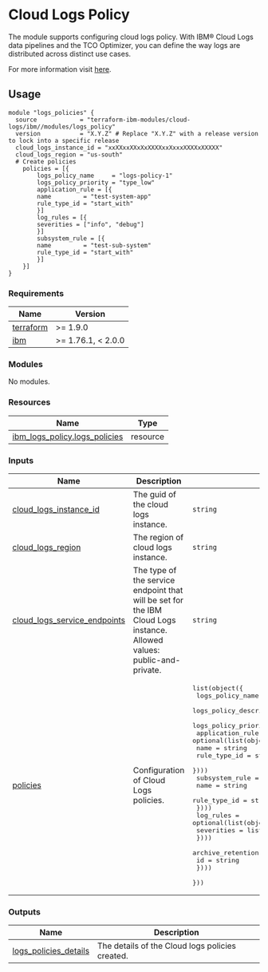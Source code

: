 # Cloud Logs Policy

The module supports configuring cloud logs policy. With IBM® Cloud Logs data pipelines and the TCO Optimizer, you can define the way logs are distributed across distinct use cases.

 For more information visit [here](https://cloud.ibm.com/docs/cloud-logs?topic=cloud-logs-tco-optimizer#tco-optimizer-create-policy).

## Usage

```hcl
module "logs_policies" {
  source            = "terraform-ibm-modules/cloud-logs/ibm//modules/logs_policy"
  version           = "X.Y.Z" # Replace "X.Y.Z" with a release version to lock into a specific release
  cloud_logs_instance_id = "xxXXxxXXxXxXXXXxxXxxxXXXXxXXXXX"
  cloud_logs_region = "us-south"
  # Create policies
    policies = [{
        logs_policy_name     = "logs-policy-1"
        logs_policy_priority = "type_low"
        application_rule = [{
        name         = "test-system-app"
        rule_type_id = "start_with"
        }]
        log_rules = [{
        severities = ["info", "debug"]
        }]
        subsystem_rule = [{
        name         = "test-sub-system"
        rule_type_id = "start_with"
        }]
    }]
}
```

<!-- BEGINNING OF PRE-COMMIT-TERRAFORM DOCS HOOK -->
### Requirements

| Name | Version |
|------|---------|
| <a name="requirement_terraform"></a> [terraform](#requirement\_terraform) | >= 1.9.0 |
| <a name="requirement_ibm"></a> [ibm](#requirement\_ibm) | >= 1.76.1, < 2.0.0 |

### Modules

No modules.

### Resources

| Name | Type |
|------|------|
| [ibm_logs_policy.logs_policies](https://registry.terraform.io/providers/IBM-Cloud/ibm/latest/docs/resources/logs_policy) | resource |

### Inputs

| Name | Description | Type | Default | Required |
|------|-------------|------|---------|:--------:|
| <a name="input_cloud_logs_instance_id"></a> [cloud\_logs\_instance\_id](#input\_cloud\_logs\_instance\_id) | The guid of the cloud logs instance. | `string` | n/a | yes |
| <a name="input_cloud_logs_region"></a> [cloud\_logs\_region](#input\_cloud\_logs\_region) | The region of cloud logs instance. | `string` | n/a | yes |
| <a name="input_cloud_logs_service_endpoints"></a> [cloud\_logs\_service\_endpoints](#input\_cloud\_logs\_service\_endpoints) | The type of the service endpoint that will be set for the IBM Cloud Logs instance. Allowed values: public-and-private. | `string` | n/a | yes |
| <a name="input_policies"></a> [policies](#input\_policies) | Configuration of Cloud Logs policies. | <pre>list(object({<br>    logs_policy_name        = string<br>    logs_policy_description = optional(string, null)<br>    logs_policy_priority    = string<br>    application_rule = optional(list(object({<br>      name         = string<br>      rule_type_id = string<br>    })))<br>    subsystem_rule = optional(list(object({<br>      name         = string<br>      rule_type_id = string<br>    })))<br>    log_rules = optional(list(object({<br>      severities = list(string)<br>    })))<br>    archive_retention = optional(list(object({<br>      id = string<br>    })))<br>  }))</pre> | `[]` | no |

### Outputs

| Name | Description |
|------|-------------|
| <a name="output_logs_policies_details"></a> [logs\_policies\_details](#output\_logs\_policies\_details) | The details of the Cloud logs policies created. |
<!-- END OF PRE-COMMIT-TERRAFORM DOCS HOOK -->
